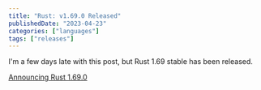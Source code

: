 ```yaml
---
title: "Rust: v1.69.0 Released"
publishedDate: "2023-04-23"
categories: ["languages"]
tags: ["releases"]
---
```


I'm a few days late with this post, but Rust 1.69 stable has been released.

[Announcing Rust 1.69.0](https://blog.rust-lang.org/2023/04/20/Rust-1.69.0.html)
